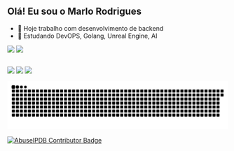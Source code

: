 ## Olá! Eu sou o Marlo Rodrigues

- 🔭 Hoje trabalho com desenvolvimento de backend
- 🌱 Estudando DevOPS, Golang, Unreal Engine, AI

<div>
  <img height="180em" src="https://github-readme-stats.vercel.app/api?username=marlorodrigues&show_icons=true&theme=dark&include_all_commits=true&count_private=true"/>
  <img height="180em" src="https://github-readme-stats.vercel.app/api/top-langs/?username=marlorodrigues&layout=compact&langs_count=16&theme=dark"/>
</div>

##
  
<div>
  <a href="https://instagram.com/marlorodrigues" target="_blank"><img src="https://img.shields.io/badge/-Instagram-%23E4405F?style=for-the-badge&logo=instagram&logoColor=white" target="_blank"></a>
  <a href = "mailto:marlo.98@outlook.com"><img src="https://img.shields.io/badge/Gmail-D14836?style=for-the-badge&logo=gmail&logoColor=white" target="_blank"></a>
  <a href="https://www.linkedin.com/in/marlo-rodrigues" target="_blank"><img src="https://img.shields.io/badge/-LinkedIn-%230077B5?style=for-the-badge&logo=linkedin&logoColor=white" target="_blank"></a>   
</div>

![Snake animation](https://github.com/marlorodrigues/marlorodrigues/blob/output/github-contribution-grid-snake.svg)

<a href="https://www.abuseipdb.com/user/96948" title="AbuseIPDB is an IP address blacklist for webmasters and sysadmins to report IP addresses engaging in abusive behavior on their networks">
	<img src="https://www.abuseipdb.com/contributor/96948.svg" alt="AbuseIPDB Contributor Badge" style="width: 401px;">
</a>
